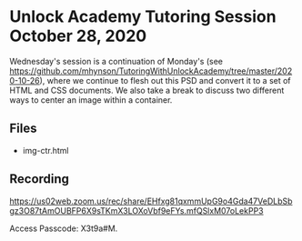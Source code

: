 # Unlock Academy Tutoring Session October 28, 2020

Wednesday's session is a continuation of Monday's (see https://github.com/mhynson/TutoringWithUnlockAcademy/tree/master/2020-10-26), where we continue to flesh out this PSD and convert it to a set of HTML and CSS documents. We also take a break to discuss two different ways to center an image within a container.

## Files
- img-ctr.html

## Recording
https://us02web.zoom.us/rec/share/EHfxg81qxmmUpG9o4Gda47VeDLbSbgz3O87tAmOUBFP6X9sTKmX3LOXoVbf9eFYs.mfQSlxM07oLekPP3

Access Passcode: X3t9a#M.